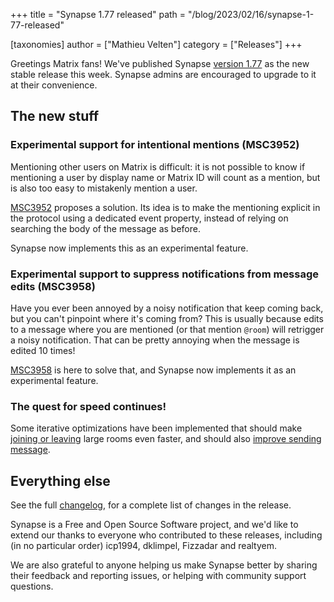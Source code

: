 +++
title = "Synapse 1.77 released"
path = "/blog/2023/02/16/synapse-1-77-released"

[taxonomies]
author = ["Mathieu Velten"]
category = ["Releases"]
+++

Greetings Matrix fans! We've published Synapse [version 1.77](https://github.com/matrix-org/synapse/releases/tag/v1.77.0)
as the new stable release this week. Synapse admins are encouraged to upgrade
to it at their convenience.

<!-- more -->

## The new stuff

### Experimental support for intentional mentions (MSC3952)

Mentioning other users on Matrix is difficult: it is not possible to know if mentioning a user
by display name or Matrix ID will count as a mention, but is also too easy to mistakenly mention a user.

[MSC3952](https://github.com/matrix-org/matrix-spec-proposals/pull/3952) proposes a solution. Its idea is to make the mentioning explicit in the protocol using a dedicated event property,
instead of relying on searching the body of the message as before.

Synapse now implements this as an experimental feature.

### Experimental support to suppress notifications from message edits (MSC3958)

Have you ever been annoyed by a noisy notification that keep coming back, but you can't pinpoint
where it's coming from?
This is usually because edits to a message where you are mentioned (or that mention `@room`) will
retrigger a noisy notification. That can be pretty annoying when the message is edited 10 times!

[MSC3958](https://github.com/matrix-org/matrix-spec-proposals/pull/3958)
is here to solve that, and Synapse now implements it as an experimental feature.

### The quest for speed continues!

Some iterative optimizations have been implemented that should make [joining or leaving](https://github.com/matrix-org/synapse/pull/14971)
large rooms even faster, and should also [improve sending message](https://github.com/matrix-org/synapse/pull/14962).

## Everything else

See the full [changelog](https://github.com/matrix-org/synapse/releases/tag/v1.77.0), for a
complete list of changes in the release.

Synapse is a Free and Open Source Software project, and we'd like to extend our
thanks to everyone who contributed to these releases, including (in no particular
order) icp1994, dklimpel, Fizzadar and realtyem.

We are also grateful to anyone helping us make Synapse better by sharing their
feedback and reporting issues, or helping with community support questions.
